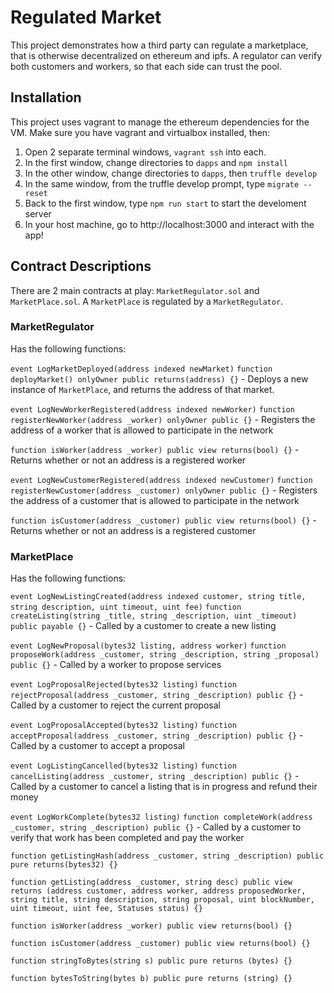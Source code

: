 # Regulated Market

This project demonstrates how a third party can regulate a marketplace, that is otherwise decentralized on ethereum and ipfs.  A regulator can verify both customers and workers, so that each side can trust the pool.

## Installation

This project uses vagrant to manage the ethereum dependencies for the VM.  Make sure you have vagrant and virtualbox installed, then:

1. Open 2 separate terminal windows, `vagrant ssh` into each.
2. In the first window, change directories to `dapps` and `npm install`
3. In the other window, change directories to `dapps`, then `truffle develop`
4. In the same window, from the truffle develop prompt, type `migrate --reset`
5. Back to the first window, type `npm run start` to start the develoment server
6. In your host machine, go to http://localhost:3000 and interact with the app!

## Contract Descriptions

There are 2 main contracts at play:  `MarketRegulator.sol` and `MarketPlace.sol`.  A `MarketPlace` is regulated by a `MarketRegulator`.

### MarketRegulator

Has the following functions:

`event LogMarketDeployed(address indexed newMarket)`
`function deployMarket() onlyOwner public returns(address) {}` - Deploys a new instance of `MarketPlace`, and returns the address of that market.

`event LogNewWorkerRegistered(address indexed newWorker)`
`function registerNewWorker(address _worker) onlyOwner public {}` - Registers the address of a worker that is allowed to participate in the network

`function isWorker(address _worker) public view returns(bool) {}` - Returns whether or not an address is a registered worker

`event LogNewCustomerRegistered(address indexed newCustomer)`
`function registerNewCustomer(address _customer) onlyOwner public {}` - Registers the address of a customer that is allowed to participate in the network

`function isCustomer(address _customer) public view returns(bool) {}` - Returns whether or not an address is a registered customer

### MarketPlace

Has the following functions:

`event LogNewListingCreated(address indexed customer, string title, string description, uint timeout, uint fee)`
`function createListing(string _title, string _description, uint _timeout) public payable {}` - Called by a customer to create a new listing

`event LogNewProposal(bytes32 listing, address worker)`
`function proposeWork(address _customer, string _description, string _proposal) public {}` - Called by a worker to propose services

`event LogProposalRejected(bytes32 listing)`
`function rejectProposal(address _customer, string _description) public {}` - Called by a customer to reject the current proposal

`event LogProposalAccepted(bytes32 listing)`
`function acceptProposal(address _customer, string _description) public {}` - Called by a customer to accept a proposal

`event LogListingCancelled(bytes32 listing)`
`function cancelListing(address _customer, string _description) public {}` - Called by a customer to cancel a listing that is in progress and refund their money

`event LogWorkComplete(bytes32 listing)`
`function completeWork(address _customer, string _description) public {}` - Called by a customer to verify that work has been completed and pay the worker

`function getListingHash(address _customer, string _description) public pure returns(bytes32) {}`

`function getListing(address _customer, string desc) public view returns (address customer, address worker, address proposedWorker, string title, string description, string proposal, uint blockNumber, uint timeout, uint fee, Statuses status) {}`

`function isWorker(address _worker) public view returns(bool) {}`

`function isCustomer(address _customer) public view returns(bool) {}`

`function stringToBytes(string s) public pure returns (bytes) {}`

`function bytesToString(bytes b) public pure returns (string) {}`